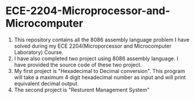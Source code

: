 # ECE-2204-Microprocessor-and-Microcomputer
1. This repository contains all the 8086 assembly language problem I have solved during my ECE 2204(Microporcessor and Microcomputer Laboratory) Course.
2. I have also completed two project using 8086 assembly language. I have provided the source code of these two project.
3. My first project is "Hexadecimal to Decimal conversion". This program will take a maximum 4 digit hexadecimal number as input and will print equivalent decimal output.
4. The second project is "Resturent Management System"
